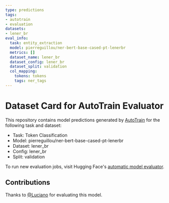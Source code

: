 ```yaml
---
type: predictions
tags:
- autotrain
- evaluation
datasets:
- lener_br
eval_info:
  task: entity_extraction
  model: pierreguillou/ner-bert-base-cased-pt-lenerbr
  metrics: []
  dataset_name: lener_br
  dataset_config: lener_br
  dataset_split: validation
  col_mapping:
    tokens: tokens
    tags: ner_tags
---
```

# Dataset Card for AutoTrain Evaluator

This repository contains model predictions generated by [AutoTrain](https://huggingface.co/autotrain) for the following task and dataset:

* Task: Token Classification
* Model: pierreguillou/ner-bert-base-cased-pt-lenerbr
* Dataset: lener_br
* Config: lener_br
* Split: validation

To run new evaluation jobs, visit Hugging Face's [automatic model evaluator](https://huggingface.co/spaces/autoevaluate/model-evaluator).

## Contributions

Thanks to [@Luciano](https://huggingface.co/Luciano) for evaluating this model.